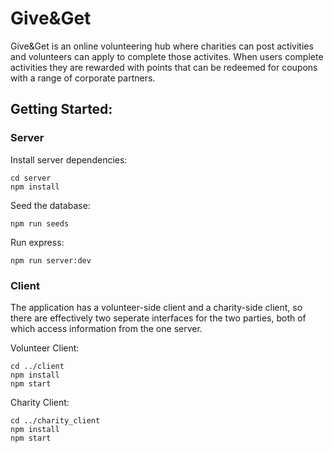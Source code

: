 # Give&Get 

Give&Get is an online volunteering hub where charities can post activities and volunteers can apply to complete those activites. When users complete activities they are rewarded with points that can be redeemed for coupons with a range of corporate partners.

## Getting Started:

### Server

Install server dependencies:

```
cd server
npm install
```

Seed the database:

```
npm run seeds
```

Run express:

```
npm run server:dev
```

### Client

The application has a volunteer-side client and a charity-side client, so there are effectively two seperate interfaces for the two parties, both of which access information from the one server.

Volunteer Client:

```
cd ../client
npm install
npm start
```

Charity Client:

```
cd ../charity_client
npm install 
npm start
